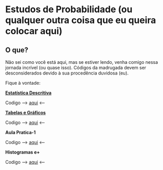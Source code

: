 # Estudos de Probabilidade (ou qualquer outra coisa que eu queira colocar aqui)

## O que? 

Não sei como você está aqui, mas se estiver lendo, venha comigo nessa jornada incrível (ou quase isso). Códigos da madrugada devem ser desconsiderados devido à sua procedência duvidosa (eu).

Fique à vontade:

**[Estatística Descritiva](./READMEs/estatistica-descritiva.md)**

Codigo --> [aqui](./funcoes/estatistica-descritiva.ipynb) <--

**[Tabelas e Gráficos](./READMEs/tabelas-graficos.md)**

Codigo --> [aqui](./funcoes/tabelas-graficos.ipynb) <--

**Aula Pratica-1**

Codigo --> [aqui](./aulas-praticas/aula-pratica-1/main.ipynb) <--

**Histogramas e+**

Codigo --> [aqui](./funcoes/histograma-e+.ipynb) <--